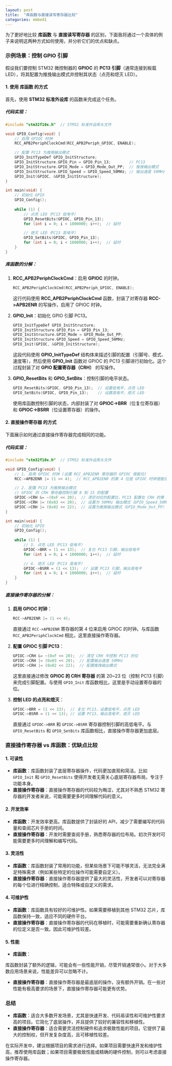 ```yaml
---
layout: post
title:  "库函数与直接读写寄存器比较"
categories: embed1
---
```


为了更好地比较 **库函数** 与 **直接读写寄存器** 的区别，下面我将通过一个具体的例子来说明这两种方式如何使用，并分析它们的优点和缺点。

### 示例场景：控制 GPIO 引脚

假设我们要控制 STM32 微控制器的 **GPIOC** 的 **PC13 引脚**（通常连接到板载 LED），将其配置为推挽输出模式并控制其状态（点亮和熄灭 LED）。

#### 1. 使用 **库函数** 的方式

首先，使用 **STM32 标准外设库** 的函数来完成这个任务。

##### 代码实现：
```c
#include "stm32f10x.h"  // STM32 标准外设库头文件

void GPIO_Config(void) {
    // 启用 GPIOC 时钟
    RCC_APB2PeriphClockCmd(RCC_APB2Periph_GPIOC, ENABLE);

    // 配置 PC13 为推挽输出模式
    GPIO_InitTypeDef GPIO_InitStructure;
    GPIO_InitStructure.GPIO_Pin = GPIO_Pin_13;        // PC13
    GPIO_InitStructure.GPIO_Mode = GPIO_Mode_Out_PP;  // 推挽输出模式
    GPIO_InitStructure.GPIO_Speed = GPIO_Speed_50MHz; // 输出速度 50MHz
    GPIO_Init(GPIOC, &GPIO_InitStructure);
}

int main(void) {
    // 初始化 GPIO
    GPIO_Config();
    
    while (1) {
        // 点亮 LED（PC13 低电平）
        GPIO_ResetBits(GPIOC, GPIO_Pin_13);  
        for (int i = 0; i < 1000000; i++);  // 延时

        // 熄灭 LED（PC13 高电平）
        GPIO_SetBits(GPIOC, GPIO_Pin_13);
        for (int i = 0; i < 1000000; i++);  // 延时
    }
}
```

##### 库函数的分解：
1. **RCC_APB2PeriphClockCmd**：启用 **GPIOC** 的时钟。
   ```c
   RCC_APB2PeriphClockCmd(RCC_APB2Periph_GPIOC, ENABLE);
   ```

   这行代码使用 **RCC_APB2PeriphClockCmd** 函数，封装了对寄存器 **RCC->APB2ENR** 的写操作，启用了 GPIOC 时钟。

2. **GPIO_Init**：初始化 GPIO 引脚 PC13。
   ```c
   GPIO_InitTypeDef GPIO_InitStructure;
   GPIO_InitStructure.GPIO_Pin = GPIO_Pin_13;
   GPIO_InitStructure.GPIO_Mode = GPIO_Mode_Out_PP;
   GPIO_InitStructure.GPIO_Speed = GPIO_Speed_50MHz;
   GPIO_Init(GPIOC, &GPIO_InitStructure);
   ```

   这段代码使用 **GPIO_InitTypeDef** 结构体来描述引脚的配置（引脚号、模式、速度等），然后使用 **GPIO_Init** 函数对 GPIOC 的 PC13 引脚进行初始化。这个过程封装了对 **GPIO 配置寄存器（CRH）** 的写操作。

3. **GPIO_ResetBits** 和 **GPIO_SetBits**：控制引脚的电平状态。
   ```c
   GPIO_ResetBits(GPIOC, GPIO_Pin_13);  // 设置低电平，点亮 LED
   GPIO_SetBits(GPIOC, GPIO_Pin_13);    // 设置高电平，熄灭 LED
   ```

   使用库函数控制引脚的状态，内部封装了对 **GPIOC->BRR**（位复位寄存器）和 **GPIOC->BSRR**（位设置寄存器）的操作。

#### 2. **直接操作寄存器** 的方式

下面展示如何通过直接操作寄存器完成相同的功能。

##### 代码实现：
```c
#include "stm32f10x.h"  // STM32 标准外设库头文件

void GPIO_Config(void) {
    // 1. 启用 GPIOC 时钟 (设置 RCC_APB2ENR 寄存器的 GPIOC 使能位)
    RCC->APB2ENR |= (1 << 4);  // RCC_APB2ENR 的第 4 位是 GPIOC 时钟使能位

    // 2. 配置 PC13 为推挽输出模式
    // GPIOC 的 CRH 寄存器控制引脚 8 到 15 的配置
    GPIOC->CRH &= ~(0xF << 20);  // 清空对应的配置位，PC13 配置在 CRH 的第 20~23 位
    GPIOC->CRH |= (0x03 << 20);  // 设置为 50MHz 输出模式（GPIO_Speed_50MHz）
    GPIOC->CRH |= (0x02 << 22);  // 设置为推挽输出模式（GPIO_Mode_Out_PP）
}

int main(void) {
    // 初始化 GPIO
    GPIO_Config();
    
    while (1) {
        // 3. 点亮 LED（PC13 低电平）
        GPIOC->BRR = (1 << 13);  // 复位 PC13 引脚，输出低电平
        for (int i = 0; i < 1000000; i++);  // 延时

        // 4. 熄灭 LED（PC13 高电平）
        GPIOC->BSRR = (1 << 13);  // 设置 PC13 引脚，输出高电平
        for (int i = 0; i < 1000000; i++);  // 延时
    }
}
```

##### 直接操作寄存器的分解：
1. **启用 GPIOC 时钟**：
   ```c
   RCC->APB2ENR |= (1 << 4);
   ```

   直接通过 `RCC->APB2ENR` 寄存器的第 4 位来启用 GPIOC 的时钟。与库函数 `RCC_APB2PeriphClockCmd` 相比，这里直接操作寄存器。

2. **配置 GPIOC 引脚 PC13**：
   ```c
   GPIOC->CRH &= ~(0xF << 20);  // 清空 CRH 中控制 PC13 的位
   GPIOC->CRH |= (0x03 << 20);  // 配置输出速度 50MHz
   GPIOC->CRH |= (0x02 << 22);  // 配置推挽输出模式
   ```

   这里直接通过修改 **GPIOC 的 CRH 寄存器** 的第 20~23 位（控制 PC13 引脚）来完成引脚配置。与使用 `GPIO_Init` 库函数相比，这里是手动设置寄存器的位。

3. **控制 LED 的点亮和熄灭**：
   ```c
   GPIOC->BRR = (1 << 13);  // 复位 PC13，设置低电平，点亮 LED
   GPIOC->BSRR = (1 << 13); // 设置 PC13，输出高电平，熄灭 LED
   ```

   直接通过 `GPIOC->BRR` 和 `GPIOC->BSRR` 寄存器控制引脚的高低电平。与 `GPIO_ResetBits` 和 `GPIO_SetBits` 库函数相比，直接操作寄存器更加底层。

### 直接操作寄存器 vs 库函数：优缺点比较

#### 1. **可读性**

- **库函数**：库函数封装了底层寄存器操作，代码更加直观和简洁。比如 `GPIO_Init` 和 `GPIO_ResetBits` 使得开发者无需关心底层寄存器布局，专注于功能本身。
- **直接操作寄存器**：直接操作寄存器的代码较为晦涩，尤其对不熟悉 STM32 寄存器的开发者来说，可能需要更多时间理解代码的意义。

#### 2. **开发效率**

- **库函数**：开发效率更高。库函数提供了封装好的 API，减少了需要编写的代码量和查阅芯片手册的时间。
- **直接操作寄存器**：开发时需要查阅手册，熟悉寄存器的位布局。初次开发时可能需要更多时间理解和编写代码。

#### 3. **灵活性**

- **库函数**：库函数封装了常用的功能，但某些场景下可能不够灵活，无法完全满足特殊需求（例如某些特定的位操作可能需要自定义）。
- **直接操作寄存器**：直接操作寄存器提供了最大的灵活性，开发者可以对寄存器的每个位进行精确控制，适合特殊或自定义的需求。

#### 4. **可维护性**

- **库函数**：库函数具有较好的可维护性。如果需要移植到其他 STM32 芯片，库函数保持一致，适应不同的硬件平台。
- **直接操作寄存器**：直接操作寄存器的代码在移植时，可能需要重新确认寄存器的位定义是否一致。因此可维护性较差。

#### 5. **性能**

- **库函数**：

库函数封装了额外的逻辑，可能会有一些性能开销，尽管开销通常很小。对于大多数应用场景来说，性能差异可以忽略不计。
- **直接操作寄存器**：直接操作寄存器是最底层的操作，没有额外开销。在一些对性能有极高要求的场景下，直接操作寄存器可能更有优势。

### 总结

- **库函数**：适合大多数开发场景，尤其是快速开发、代码易读性和可维护性要求高的项目。它简化了底层操作，并且提供了较好的兼容性和移植性。
- **直接操作寄存器**：适合需要灵活控制硬件和追求极致性能的项目。它提供了最大的控制权，但开发复杂度高，且可移植性较差。

在实际开发中，建议根据项目的需求进行选择。如果项目需要快速开发和维护性高，推荐使用库函数；如果项目需要极致性能或精确的硬件控制，则可以考虑直接操作寄存器。